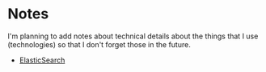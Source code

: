 # Notes

I'm planning to add notes about technical details about the things that I use (technologies) so that I don't forget those in the future.

- [ElasticSearch](elasticsearch/)